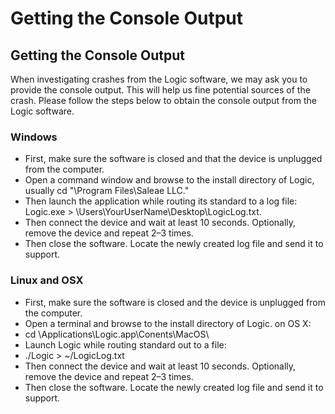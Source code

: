 # Getting the Console Output

## Getting the Console Output

When investigating crashes from the Logic software, we may ask you to provide the console output. This will help us fine potential sources of the crash. Please follow the steps below to obtain the console output from the Logic software.

### **Windows**

* First, make sure the software is closed and that the device is unplugged from the computer.
* Open a command window and browse to the install directory of Logic, usually cd "\Program Files\Saleae LLC."
* Then launch the application while routing its standard to a log file: Logic.exe &gt; \Users\YourUserName\Desktop\LogicLog.txt.
* Then connect the device and wait at least 10 seconds. Optionally, remove the device and repeat 2–3 times.
* Then close the software. Locate the newly created log file and send it to support.

### **Linux and OSX**

* First, make sure the software is closed and the device is unplugged from the computer.
* Open a terminal and browse to the install directory of Logic. on OS X:
* cd \Applications\Logic.app\Conents\MacOS\
* Launch Logic while routing standard out to a file:
* ./Logic &gt; ~/LogicLog.txt
* Then connect the device and wait at least 10 seconds. Optionally, remove the device and repeat 2–3 times.
* Then close the software. Locate the newly created log file and send it to support.

